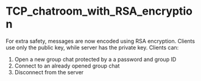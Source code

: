 # TCP_chatroom_with_RSA_encryption
For extra safety, messages are now encoded using RSA encryption. Clients use only the public key, while server has the private key.
Clients can:
1) Open a new group chat protected by a a password and group ID
2) Connect to an already opened group chat
3) Disconnect from the server
